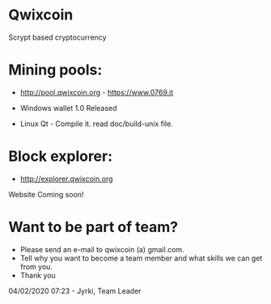 # Qwixcoin

Scrypt based cryptocurrency


# Mining pools: 
- http://pool.qwixcoin.org - https://www.0769.it

- Windows wallet 1.0 Released

- Linux Qt - Compile it. read doc/build-unix file.

# Block explorer:
- http://explorer.qwixcoin.org

Website Coming soon!

# Want to be part of team?
- Please send an e-mail to qwixcoin (a) gmail.com.
- Tell why you want to become a team member and what skills we can get from you.
- Thank you

04/02/2020 07:23 - Jyrki, Team Leader
